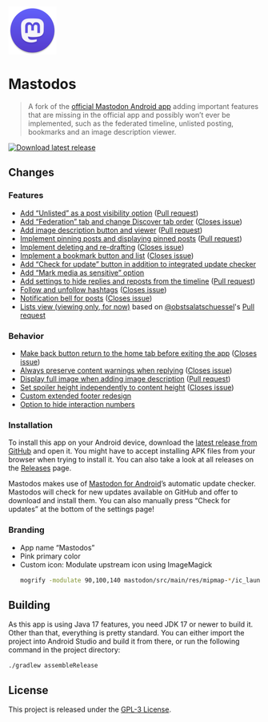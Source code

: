 ![Pink version of the Mastodon for Android launcher icon](mastodon/src/main/res/mipmap-xhdpi/ic_launcher_round.png)

# Mastodos

> A fork of the [official Mastodon Android app](https://github.com/mastodon/mastodon-android) adding important features that are missing in the official app and possibly won’t ever be implemented, such as the federated timeline, unlisted posting, bookmarks and an image description viewer.

[![Download latest release](https://img.shields.io/badge/dynamic/json?color=d92aad&label=download%20apk&query=%24.tag_name&url=https%3A%2F%2Fapi.github.com%2Frepos%2Fsk22%2Fmastodon-android-fork%2Freleases%2Flatest&style=for-the-badge)](https://github.com/sk22/mastodon-android-fork/releases/latest/download/mastodos.apk)

## Changes

### Features

* [Add “Unlisted” as a post visibility option](https://github.com/sk22/mastodon-android-fork/commits/feature/enable-unlisted)
  ([Pull request](https://github.com/mastodon/mastodon-android/pull/103))
* [Add “Federation” tab and change Discover tab order](https://github.com/sk22/mastodon-android-fork/commits/feature/add-federated-timeline) ([Closes issue](https://github.com/mastodon/mastodon-android/issues/8))
* [Add image description button and viewer](https://github.com/sk22/mastodon-android-fork/commits/feature/display-alt-text) ([Pull request](https://github.com/mastodon/mastodon-android/pull/129))
* [Implement pinning posts and displaying pinned posts](https://github.com/sk22/mastodon-android-fork/commits/feature/pin-posts) ([Pull request](https://github.com/mastodon/mastodon-android/pull/140))
* [Implement deleting and re-drafting](https://github.com/sk22/mastodon-android-fork/commits/feature/delete-redraft) ([Closes issue](https://github.com/mastodon/mastodon-android/issues/21))
* [Implement a bookmark button and list](https://github.com/sk22/mastodon-android-fork/commits/feature/bookmarks) ([Closes issue](https://github.com/mastodon/mastodon-android/issues/22))
* [Add “Check for update” button in addition to integrated update checker](https://github.com/sk22/mastodon-android-fork/commits/feature/check-for-update-button)
* [Add “Mark media as sensitive” option](https://github.com/sk22/mastodon-android-fork/commits/feature/mark-media-as-sensitive)
* [Add settings to hide replies and reposts from the timeline](https://github.com/sk22/mastodon-android-fork/commits/feature/filter-home-timeline) ([Pull request](https://github.com/mastodon/mastodon-android/pull/317))
* [Follow and unfollow hashtags](https://github.com/sk22/mastodon-android-fork/commit/7d38f031f197aa6cefaf53e39d929538689c1e4e) ([Closes issue](https://github.com/mastodon/mastodon-android/issues/233))
* [Notification bell for posts](https://github.com/sk22/mastodon-android-fork/commit/b166ca705eb9169025ef32bbe6315b42491b57ea) ([Closes issue](https://github.com/mastodon/mastodon-android/issues/81))
* [Lists view (viewing only, for now)](https://github.com/sk22/mastodon-android-fork/commits/list-timeline-views) based on [@obstsalatschuessel](https://github.com/obstsalatschuessel)'s [Pull request](https://github.com/mastodon/mastodon-android/pull/286)

### Behavior

* [Make back button return to the home tab before exiting the app](https://github.com/sk22/mastodon-android-fork/commits/feature/back-returns-home) ([Closes issue](https://github.com/mastodon/mastodon-android/issues/118))
* [Always preserve content warnings when replying](https://github.com/sk22/mastodon-android-fork/commits/feature/always-preserve-cw) ([Closes issue](https://github.com/mastodon/mastodon-android/issues/113))
* [Display full image when adding image description](https://github.com/sk22/mastodon-android-fork/commits/feature/compose-image-description-full-image) ([Pull request](https://github.com/mastodon/mastodon-android/pull/182))
* [Set spoiler height independently to content height](https://github.com/sk22/mastodon-android-fork/commits/spoiler-height-independent) ([Closes issue](https://github.com/mastodon/mastodon-android/issues/166))
* [Custom extended footer redesign](https://github.com/sk22/mastodon-android-fork/commits/compact-extended-footer)
* [Option to hide interaction numbers](https://github.com/sk22/mastodon-android-fork/commits/settings/hide-interaction-numbers)

### Installation

To install this app on your Android device, download the [latest release from GitHub](https://github.com/sk22/mastodon-android-fork/releases/latest/download/mastodos.apk) and open it. You might have to accept installing APK files from your browser when trying to install it. You can also take a look at all releases on the [Releases](https://github.com/sk22/mastodon-android-fork/releases) page.

Mastodos makes use of [Mastodon for Android](https://github.com/mastodon/mastodon-android)’s automatic update checker. Mastodos will check for new updates available on GitHub and offer to download and install them. You can also manually press “Check for updates” at the bottom of the settings page!

### Branding

* App name “Mastodos”
* Pink primary color
* Custom icon: Modulate upstream icon using ImageMagick
  ```bash
  mogrify -modulate 90,100,140 mastodon/src/main/res/mipmap-*/ic_launcher*.png
  ```

## Building

As this app is using Java 17 features, you need JDK 17 or newer to build it. Other than that, everything is pretty standard. You can either import the project into Android Studio and build it from there, or run the following command in the project directory:

```
./gradlew assembleRelease
```

## License

This project is released under the [GPL-3 License](./LICENSE).
